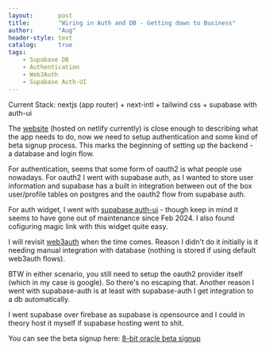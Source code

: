 ```yaml
---
layout:       post
title:        "Wiring in Auth and DB - Getting down to Business"
author:       "Aug"
header-style: text
catalog:      true
tags:
    - Supabase DB
    - Authentication
    - Web3Auth
    - Supabase Auth-UI 
---
```


Current Stack: nextjs (app router) + next-intl + tailwind css + supabase with auth-ui

The [website](https://8bitoracle.ai) (hosted on netlify currently) is close enough to describing what the app needs to do, now we need to setup
authentication and some kind of beta signup process.  This marks the beginning of setting up the backend - a database and login flow.

For authentication, seems that some form of oauth2 is what people use nowadays.  For oauth2 I went with supabase auth, as I wanted to store user information and supabase has a built in integration between out of the box user/profile tables on postgres and the oauth2 flow from supabase auth.

For auth widget, I went with [supabase auth-ui](https://github.com/supabase-community/auth-ui) - though keep in mind it seems to have gone out of maintenance since Feb 2024.  I also found cofiguring magic link with this widget quite easy.

I will revisit [web3auth](https://web3auth.io) when the time comes.  Reason I didn't do it initially
is it needing manual integration with database (nothing is stored if using default web3auth flows).  

BTW in either scenario, you still need to setup the oauth2 provider itself (which in my case is google).  So there's no escaping that.  Another reason I went with supabase-auth is at least with supabase-auth I get integration to a db automatically.

I went supabase over firebase as supabase is opensource and I could in theory host it myself if supabase hosting went to shit.

You can see the beta signup here:  [8-bit oracle beta signup](https://8bitoracle.ai/en/beta)